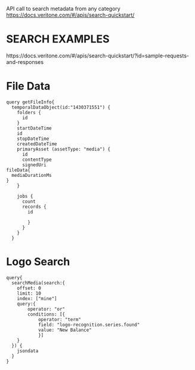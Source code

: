 API call to search metadata from any category
	https://docs.veritone.com/#/apis/search-quickstart/
	
<h1>SEARCH EXAMPLES</h1>
https://docs.veritone.com/#/apis/search-quickstart/?id=sample-requests-and-responses
	
 
<h1>File Data</h1>

```
query getFileInfo{
  temporalDataObject(id:"1430371551") {
    folders {
      id
    }
    startDateTime
    id
    stopDateTime
    createdDateTime
    primaryAsset (assetType: "media") {
      id
      contentType
      signedUri
fileData{
  mediaDurationMs
}
    }
   
    jobs {
      count
      records {
        id
    
        }
      }
    }
  }

```

<h1>Logo Search</h1>

```
query{
  searchMedia(search:{
    offset: 0
    limit: 10
    index: ["mine"]
    query:{
        operator: "or"
        conditions: [{
            operator: "term"
            field: "logo-recognition.series.found"
            value: "New Balance"
            }]
    }
  }) {
    jsondata
  }
}
```
